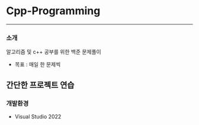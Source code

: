 # Cpp-Programming
----
### 소개
알고리즘 및 c++ 공부를 위한 백준 문제풀이
* 목표 : 매일 한 문제씩


간단한 프로젝트 연습
---
### 개발환경
* Visual Studio 2022
